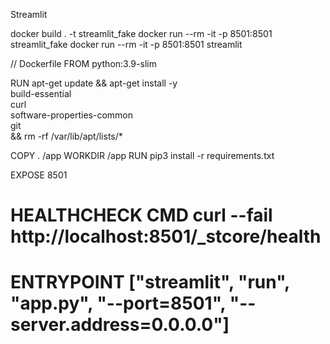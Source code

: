 Streamlit

docker build . -t streamlit_fake
docker run --rm -it -p 8501:8501 streamlit_fake
docker run --rm -it -p 8501:8501 streamlit

// Dockerfile
FROM python:3.9-slim

RUN apt-get update && apt-get install -y \
    build-essential \
    curl \
    software-properties-common \
    git \
    && rm -rf /var/lib/apt/lists/*

COPY . /app
WORKDIR /app
RUN pip3 install -r requirements.txt

EXPOSE 8501

# HEALTHCHECK CMD curl --fail http://localhost:8501/_stcore/health

# ENTRYPOINT ["streamlit", "run", "app.py", "--port=8501", "--server.address=0.0.0.0"]